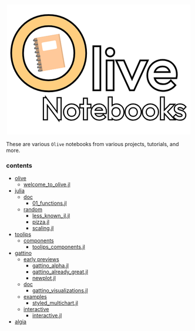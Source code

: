 <div align="center">
<img src="https://github.com/ChifiSource/image_dump/blob/main/olive/olivenbs.png?raw=true"></img>
</div>

These are various `Olive` notebooks from various projects, tutorials, and more.
### contents
- [olive](https://github.com/ChifiSource/OliveNotebooks.jl/blob/main/olive)
  - [welcome_to_olive.jl](https://github.com/ChifiSource/OliveNotebooks.jl/blob/main/olive/welcome_to_olive.jl)
- [julia](https://github.com/ChifiSource/OliveNotebooks.jl/blob/main/julia)
  - [doc](https://github.com/ChifiSource/OliveNotebooks.jl/blob/main/julia/doc)
    - [01_functions.jl](https://github.com/ChifiSource/OliveNotebooks.jl/blob/main/julia/doc/01_functions.jl)
  - [random](https://github.com/ChifiSource/OliveNotebooks.jl/blob/main/julia/random)
    - [less_known_jl.jl](https://github.com/ChifiSource/OliveNotebooks.jl/blob/main/julia/random/less_known_jl.jl)
    - [pizza.jl](https://github.com/ChifiSource/OliveNotebooks.jl/blob/main/julia/random/pizza.jl)
    - [scaling.jl](https://github.com/ChifiSource/OliveNotebooks.jl/blob/main/julia/random/scaling.jl)
- [toolips](https://github.com/ChifiSource/OliveNotebooks.jl/blob/main/toolips)
  - [components](https://github.com/ChifiSource/OliveNotebooks.jl/blob/main/toolips/components)
    - [toolips_components.jl](https://github.com/ChifiSource/OliveNotebooks.jl/blob/main/toolips/components/toolips_components.jl)    
- [gattino](https://github.com/ChifiSource/OliveNotebooks.jl/blob/main/gattino)
  - [early previews](https://github.com/ChifiSource/OliveNotebooks.jl/blob/main/gattino/earlypreviews)
    - [gattino_alpha.jl](https://github.com/ChifiSource/OliveNotebooks.jl/blob/main/gattino/earlypreviews/gattino_alpha.jl)
    - [gattino_already_great.jl](https://github.com/ChifiSource/OliveNotebooks.jl/blob/main/gattino/earlypreviews/gattino_already_great.jl)
    - [newplot.jl](https://github.com/ChifiSource/OliveNotebooks.jl/blob/main/gattino/earlypreviews/newplot.jl)
  - [doc](https://github.com/ChifiSource/OliveNotebooks.jl/blob/main/gattino/doc)
    - [gattino_visualizations.jl](https://github.com/ChifiSource/OliveNotebooks.jl/blob/main/gattino/doc/gattino_visualizations.jl)
  - [examples](https://github.com/ChifiSource/OliveNotebooks.jl/blob/main/gattino/examples)
    - [styled_multichart.jl](https://github.com/ChifiSource/OliveNotebooks.jl/blob/main/gattino/examples/styled_multichart.jl)
  - [interactive](https://github.com/ChifiSource/OliveNotebooks.jl/blob/main/gattino/interactive)
    - [interactive.jl](https://github.com/ChifiSource/OliveNotebooks.jl/blob/main/gattino/interactive/interactive.jl)
- [algia](https://github.com/ChifiSource/OliveNotebooks.jl/blob/main/algia)
